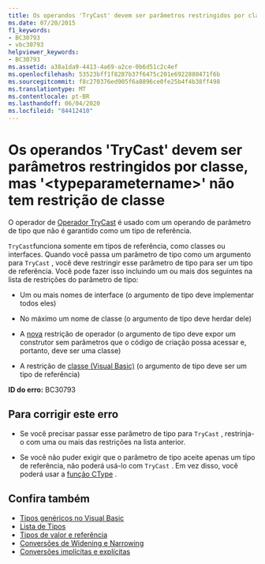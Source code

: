 ```yaml
---
title: Os operandos 'TryCast' devem ser parâmetros restringidos por classe, mas '<typeparametername>' não tem restrição de classe
ms.date: 07/20/2015
f1_keywords:
- BC30793
- vbc30793
helpviewer_keywords:
- BC30793
ms.assetid: a38a1da9-4413-4a69-a2ce-0b6d51c2c4ef
ms.openlocfilehash: 53523bff1f8287b37f6475c201e6922880471f6b
ms.sourcegitcommit: f8c270376ed905f6a8896ce0fe25b4f4b38ff498
ms.translationtype: MT
ms.contentlocale: pt-BR
ms.lasthandoff: 06/04/2020
ms.locfileid: "84412410"
---
```

# <a name="trycast-operands-must-be-class-constrained-type-parameters-but-typeparametername-has-no-class-constraint"></a>Os operandos 'TryCast' devem ser parâmetros restringidos por classe, mas '\<typeparametername>' não tem restrição de classe
O operador de [Operador TryCast](../language-reference/operators/trycast-operator.md) é usado com um operando de parâmetro de tipo que não é garantido como um tipo de referência.  
  
 `TryCast`funciona somente em tipos de referência, como classes ou interfaces. Quando você passa um parâmetro de tipo como um argumento para `TryCast` , você deve restringir esse parâmetro de tipo para ser um tipo de referência. Você pode fazer isso incluindo um ou mais dos seguintes na lista de restrições do parâmetro de tipo:  
  
- Um ou mais nomes de interface (o argumento de tipo deve implementar todos eles)  
  
- No máximo um nome de classe (o argumento de tipo deve herdar dele)  
  
- A [nova](../language-reference/operators/new-operator.md) restrição de operador (o argumento de tipo deve expor um construtor sem parâmetros que o código de criação possa acessar e, portanto, deve ser uma classe)  
  
- A restrição de [classe (Visual Basic)](../language-reference/statements/class-statement.md) (o argumento de tipo deve ser um tipo de referência)  
  
 **ID do erro:** BC30793  
  
## <a name="to-correct-this-error"></a>Para corrigir este erro  
  
- Se você precisar passar esse parâmetro de tipo para `TryCast` , restrinja-o com uma ou mais das restrições na lista anterior.  
  
- Se você não puder exigir que o parâmetro de tipo aceite apenas um tipo de referência, não poderá usá-lo com `TryCast` . Em vez disso, você poderá usar a [função CType](../language-reference/functions/ctype-function.md) .  
  
## <a name="see-also"></a>Confira também

- [Tipos genéricos no Visual Basic](../programming-guide/language-features/data-types/generic-types.md)
- [Lista de Tipos](../language-reference/statements/type-list.md)
- [Tipos de valor e referência](../programming-guide/language-features/data-types/value-types-and-reference-types.md)
- [Conversões de Widening e Narrowing](../programming-guide/language-features/data-types/widening-and-narrowing-conversions.md)
- [Conversões implícitas e explícitas](../programming-guide/language-features/data-types/implicit-and-explicit-conversions.md)
